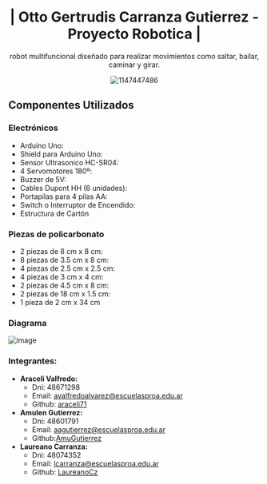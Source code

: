 <h1 align= "center">| Otto Gertrudis Carranza Gutierrez - Proyecto Robotica |</h1>
<p align= "center">robot multifuncional diseñado para realizar movimientos como saltar, bailar, caminar y girar.</p>
<p align="center"><img src="https://i.ibb.co/grKJtb9/1147447486.jpg" alt="1147447486" border="0"></p>


## Componentes Utilizados
### Electrónicos
- Arduino Uno:
- Shield para Arduino Uno: 
- Sensor Ultrasonico HC-SR04: 
- 4 Servomotores 180º: 
- Buzzer de 5V: 
- Cables Dupont HH (6 unidades):
- Portapilas para 4 pilas AA: 
- Switch o Interruptor de Encendido:
- Estructura de Cartón

### Piezas de policarbonato
- 2 piezas de 8 cm x 8 cm: 
- 8 piezas de 3.5 cm x 8 cm: 
- 4 piezas de 2.5 cm x 2.5 cm: 
- 4 piezas de 3 cm x 4 cm:
- 2 piezas de 4.5 cm x 8 cm: 
- 2 piezas de 18 cm x 1.5 cm: 
- 1 pieza de 2 cm x 34 cm
### Diagrama
<img src="https://i.ibb.co/996wkvb/image.png" alt="image" border="0">

### Integrantes:
- **Araceli Valfredo:**
    - Dni: 48671298
    - Email: avalfredoalvarez@escuelasproa.edu.ar
    - Github: [araceli71](https://github.com/araceli71)
- **Amulen Gutierrez:**
    - Dni: 48601791
    - Email: aagutierrez@escuelasproa.edu.ar
    - Github:[AmuGutierrez](https://github.com/AmuGutierrez)
- **Laureano Carranza:**
    - Dni: 48074352
    - Email: lcarranza@escuelasproa.edu.ar
    - Github: [LaureanoCz](https://github.com/LaureanoCz)
    